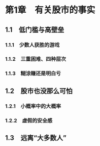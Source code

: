 # 第1章　有关股市的事实

## 1.1　低门槛与高壁垒

### 1.1.1　少数人获胜的游戏

### 1.1.2　三重困难、四种层次

### 1.1.3　糊涂赚还是明白亏

## 1.2　股市也没那么可怕

### 1.2.1　小概率中的大概率

### 1.2.2　虚假的安全感

## 1.3　远离“大多数人”
